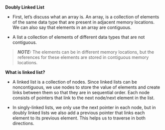 **Doubly Linked List**

- First, let’s discuss what an array is. An array, is a collection of elements of the same data type that are present in adjacent memory locations. We can also say that elements in an array are contiguous.

- A list a collection of elements of different data types that are not contiguous.

> **_NOTE:_**  The elements can be in different memory locations, but the references for these elements are stored in contiguous memory locations.

**What is linked list?**

- A linked list is a collection of nodes. Since linked lists can be noncontiguous, we use nodes to store the value of elements and create links between them so that they are in sequential order. Each node consists of pointers that link to the next node/next element in the list.

- In singly-linked lists, we only use the next pointer in each node, but in doubly linked lists we also add a previous pointer that links each element to its previous element. This helps us to traverse in both directions.